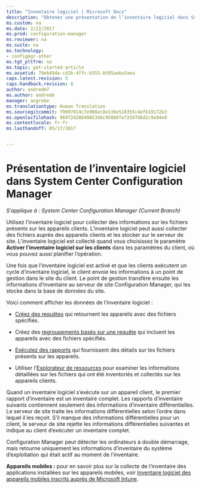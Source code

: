 ```yaml
---
title: "Inventaire logiciel | Microsoft Docs"
description: "Obtenez une présentation de l’inventaire logiciel dans System Center Configuration Manager."
ms.custom: na
ms.date: 2/22/2017
ms.prod: configuration-manager
ms.reviewer: na
ms.suite: na
ms.technology:
- configmgr-other
ms.tgt_pltfrm: na
ms.topic: get-started-article
ms.assetid: 79eb49da-cd2b-4ffc-b355-b595aeba3aea
caps.latest.revision: 5
caps.handback.revision: 0
author: andredm7
ms.author: andredm
manager: angrobe
ms.translationtype: Human Translation
ms.sourcegitcommit: f9097014c7e988ec8e139e518355c4efb19172b3
ms.openlocfilehash: 969f2d28649853ddc95860fe72597d6d2c9a94e9
ms.contentlocale: fr-fr
ms.lasthandoff: 05/17/2017


---
```

# <a name="introduction-to-software-inventory-in-system-center-configuration-manager"></a>Présentation de l’inventaire logiciel dans System Center Configuration Manager

*S’applique à : System Center Configuration Manager (Current Branch)*

Utilisez l’inventaire logiciel pour collecter des informations sur les fichiers présents sur les appareils clients. L’inventaire logiciel peut aussi collecter des fichiers auprès des appareils clients et les stocker sur le serveur de site. L’inventaire logiciel est collecté quand vous choisissez le paramètre **Activer l’inventaire logiciel sur les clients** dans les paramètres du client, où vous pouvez aussi planifier l’opération.  

Une fois que l’inventaire logiciel est activé et que les clients exécutent un cycle d’inventaire logiciel, le client envoie les informations à un point de gestion dans le site du client. Le point de gestion transfère ensuite les informations d’inventaire au serveur de site Configuration Manager, qui les stocke dans la base de données du site.   

 Voici comment afficher les données de l’inventaire logiciel :  

-   [Créez des requêtes](../../../../core/servers/manage/queries-technical-reference.md) qui retournent les appareils avec des fichiers spécifiés.   

-   Créez des [regroupements basés sur une requête](../../../../core/clients/manage/collections/introduction-to-collections.md) qui incluent les appareils avec des fichiers spécifiés.   

-   [Exécutez des rapports](../../../../core/servers/manage/reporting.md) qui fournissent des détails sur les fichiers présents sur les appareils.

-   Utiliser l’[Explorateur de ressources](../../../../core/clients/manage/inventory/use-resource-explorer-to-view-software-inventory.md) pour examiner les informations détaillées sur les fichiers qui ont été inventoriés et collectés sur les appareils clients.   

 Quand un inventaire logiciel s’exécute sur un appareil client, le premier rapport d’inventaire est un inventaire complet. Les rapports d’inventaire suivants contiennent seulement des informations d’inventaire différentielles. Le serveur de site traite les informations différentielles selon l’ordre dans lequel il les reçoit. S’il manque des informations différentielles pour un client, le serveur de site rejette les informations différentielles suivantes et indique au client d’exécuter un inventaire complet.  

 Configuration Manager peut détecter les ordinateurs à double démarrage, mais retourne uniquement les informations d’inventaire du système d’exploitation qui était actif au moment de l’inventaire.  

**Appareils mobiles :** pour en savoir plus sur la collecte de l’inventaire des applications installées sur les appareils mobiles, voir [Inventaire logiciel des appareils mobiles inscrits auprès de Microsoft Intune](../../../../mdm/deploy-use/software-inventory-mobile-devices.md).


